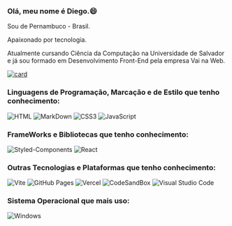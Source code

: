 ### Olá, meu nome é Diego.😄

Sou de Pernambuco - Brasil.

Apaixonado por tecnologia.

Atualmente cursando Ciência da Computação na Universidade de Salvador e já sou formado em Desenvolvimento Front-End pela empresa Vai na Web.

[![card](https://github-readme-stats.vercel.app/api?username=diego1601&theme=dark)](https://github.com/anuraghazra/github-readme-stats)


### Linguagens de Programação, Marcação e de Estilo que tenho conhecimento:

<img src="https://img.shields.io/badge/HTML5-E34F26?style=for-the-badge&logo=html5&logoColor=white" alt="HTML"/>

<img src="https://img.shields.io/badge/Markdown-000000?style=for-the-badge&logo=markdown&logoColor=white" alt="MarkDown"/>

<img src="https://img.shields.io/badge/CSS-239120?&style=for-the-badge&logo=css3&logoColor=white" alt="CSS3"/>

<img src="https://img.shields.io/badge/JavaScript-F7DF1E?style=for-the-badge&logo=javascript&logoColor=black" alt="JavaScript"/>


### FrameWorks e Bibliotecas que tenho conhecimento:

<img src="https://img.shields.io/badge/styled--components-DB7093?style=for-the-badge&logo=styled-components&logoColor=white" alt="Styled-Components"/>

<img src="https://img.shields.io/badge/React-20232A?style=for-the-badge&logo=react&logoColor=61DAFB" alt="React"/>


### Outras Tecnologias e Plataformas que tenho conhecimento:

<img src="https://img.shields.io/badge/vite-%23646CFF.svg?style=for-the-badge&logo=vite&logoColor=white" alt="Vite"/>

<img src="![Github Pages](https://img.shields.io/badge/github%20pages-121013?style=for-the-badge&logo=github&logoColor=white)" alt="GitHub Pages"/>

<img src="https://img.shields.io/badge/Vercel-000000?style=for-the-badge&logo=vercel&logoColor=white" alt="Vercel"/>

<img src="https://img.shields.io/badge/Codesandbox-000000?style=for-the-badge&logo=CodeSandbox&logoColor=white" alt="CodeSandBox"/>

<img src="https://img.shields.io/badge/Visual_Studio_Code-0078D4?style=for-the-badge&logo=visual%20studio%20code&logoColor=white" alt="Visual Studio Code"/>


### Sistema Operacional que mais uso:

<img src="![Windows](https://img.shields.io/badge/Windows-000?style=for-the-badge&logo=windows&logoColor=2CA5E0)" alt="Windows"/>

<!--
**Diego1601/Diego1601** is a ✨ _special_ ✨ repository because its `README.md` (this file) appears on your GitHub profile.

Here are some ideas to get you started:

- 🔭 I’m currently working on ...
- 🌱 I’m currently learning ...
- 👯 I’m looking to collaborate on ...
- 🤔 I’m looking for help with ...
- 💬 Ask me about ...
- 📫 How to reach me: ...
- 😄 Pronouns: ...
- ⚡ Fun fact: ...
-->
